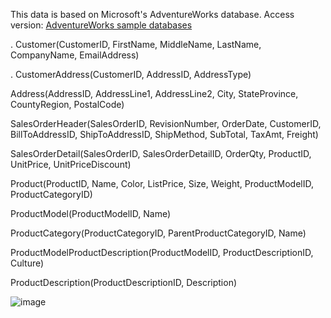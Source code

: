 This data is based on Microsoft's AdventureWorks database. Access version: [AdventureWorks sample databases](https://docs.microsoft.com/en-us/sql/samples/adventureworks-install-configure?view=sql-server-ver1)

. Customer(CustomerID, FirstName, MiddleName, LastName, CompanyName, EmailAddress)

. CustomerAddress(CustomerID, AddressID, AddressType)

Address(AddressID, AddressLine1, AddressLine2, City, StateProvince, CountyRegion, PostalCode)

SalesOrderHeader(SalesOrderID, RevisionNumber, OrderDate, CustomerID, BillToAddressID, ShipToAddressID, ShipMethod, SubTotal, TaxAmt, Freight)

SalesOrderDetail(SalesOrderID, SalesOrderDetailID, OrderQty, ProductID, UnitPrice, UnitPriceDiscount)

Product(ProductID, Name, Color, ListPrice, Size, Weight, ProductModelID, ProductCategoryID)

ProductModel(ProductModelID, Name)

ProductCategory(ProductCategoryID, ParentProductCategoryID, Name)

ProductModelProductDescription(ProductModelID, ProductDescriptionID, Culture)

ProductDescription(ProductDescriptionID, Description)

![image](https://user-images.githubusercontent.com/103063112/174716179-b84f95cc-6ee6-49da-a584-048d2284e150.png)
